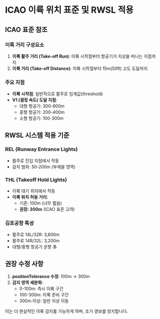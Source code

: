 # ICAO 이륙 위치 표준 및 RWSL 적용

## ICAO 표준 참조

### 이륙 거리 구성요소
1. **이륙 활주 거리 (Take-off Run)**: 이륙 시작점부터 항공기가 지상을 떠나는 지점까지
2. **이륙 거리 (Take-off Distance)**: 이륙 시작점부터 15m(50ft) 고도 도달까지

### 주요 지점
- **이륙 시작점**: 일반적으로 활주로 임계값(threshold)
- **V1 (결정 속도) 도달 지점**: 
  - 대형 항공기: 300-600m
  - 중형 항공기: 200-400m
  - 소형 항공기: 100-300m

## RWSL 시스템 적용 기준

### REL (Runway Entrance Lights)
- 활주로 진입 지점에서 작동
- 감지 범위: 50-200m (부채꼴 영역)

### THL (Takeoff Hold Lights)
- 이륙 대기 위치에서 작동
- **이륙 위치 허용 거리**: 
  - 기존: 100m (너무 짧음)
  - **권장: 300m** (ICAO 표준 고려)

### 김포공항 특성
- 활주로 14L/32R: 3,600m
- 활주로 14R/32L: 3,200m
- 대형/중형 항공기 운항 多

## 권장 수정 사항

1. **positionTolerance 수정**: 100m → 300m
2. **감지 영역 세분화**:
   - 0-100m: 즉시 이륙 구간
   - 100-300m: 이륙 준비 구간
   - 300m 이상: 일반 지상 이동

이는 더 현실적인 이륙 감지를 가능하게 하며, 조기 경보를 방지합니다.